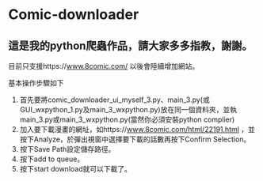 # Comic-downloader
## 這是我的python爬蟲作品，請大家多多指教，謝謝。

目前只支援https://www.8comic.com/ 以後會陸續增加網站。

基本操作步驟如下

1. 首先要將comic_downloader_ui_myself_3.py、main_3.py(或GUI_wxpython_1.py及main_3_wxpython.py)放在同一個資料夾，並執main_3.py或main_3_wxpython.py(當然你必須安裝python complier)
2. 加入要下載漫畫的網址，如https://www.8comic.com/html/22191.html ，並按下Analyze，於彈出視窗中選擇要下載的話數再按下Confirm Selection。
3. 按下Save Path設定儲存路徑。
4. 按下add to queue。
5. 按下start download就可以下載了。
   
